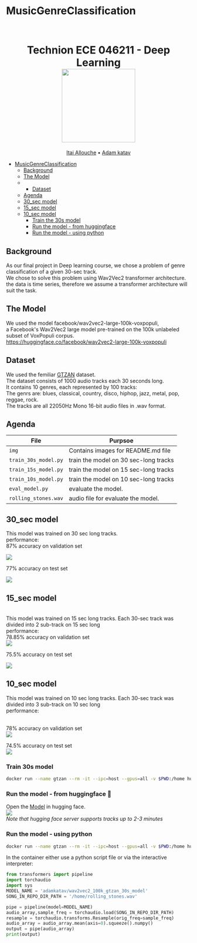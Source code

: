 # MusicGenreClassification

<h1 align="center">
  <br>
Technion ECE 046211 - Deep Learning
  <br>
  <img src="https://raw.githubusercontent.com/taldatech/ee046211-deep-learning/main/assets/nn_gumgum.gif" height="200">
</h1>
  <p align="center">
    <a href="https://github.com/ItaiAllouche">Itai Allouche</a> •
    <a href="https://github.com/adamkatav">Adam katav</a>
  </p>

- [MusicGenreClassification](#MusicGenreClassification)
  * [Background](#background)
  * [The Model](#the-model)
  * * [Dataset](#dataset)
  * [Agenda](#agenda)
  * [30_sec model](#30_sec-model)
  * [15_sec model](#15_sec-model)
  * [10_sec model](#10_sec-model)
    + [Train the 30s model](#train-the-30s-model)
    + [Run the model - from huggingface](#Run-the-model---from-huggingface)
    + [Run the model - using python](#Run-the-model---using-python)

## Background
As our final project in Deep learning course, we chose a problem of genre classification of a given 30-sec track.
<br>
We chose to solve this problem using Wav2Vec2 transformer architecture.
<br>
the data is time series, therefore we assume a transformer architecture will suit the task.
  

## The Model
We used the model facebook/wav2vec2-large-100k-voxpopuli,
<br>
a Facebook's Wav2Vec2 large model pre-trained on the 100k unlabeled subset of VoxPopuli corpus.
<br>
https://huggingface.co/facebook/wav2vec2-large-100k-voxpopuli

## Dataset
We used the femiliar <a href="https://www.kaggle.com/datasets/andradaolteanu/gtzan-dataset-music-genre-classification">GTZAN</a> dataset.
<br>
The dataset consists of 1000 audio tracks each 30 seconds long.
<br>
It contains 10 genres, each represented by 100 tracks:
<br>
The genrs are: blues, classical, country, disco, hiphop, jazz, metal, pop, reggae, rock.
<br>
The tracks are all 22050Hz Mono 16-bit audio files in .wav format.


## Agenda

|File       | Purpsoe |
|----------------|---------|
|`img`| Contains images for README.md file  |
|`train_30s_model.py`| train the model on 30 sec-long tracks |
|`train_15s_model.py`| train the model on 15 sec-long tracks  |
|`train_10s_model.py`| train the model on 10 sec-long tracks  |
|`eval_model.py`| evaluate the model.|
|`rolling_stones.wav`| audio file for evaluate the model.|

## 30_sec model
This model was trained on 30 sec long tracks.
<br>
performance:
<br>
87% accuracy on validation set
<br>

<img src="/img/30sec_valid.jpeg">
<br>

77% accuracy on test set
<br>

<img src="/img/30sec_test.jpeg">

## 15_sec model
<br>
This model was trained on 15 sec long tracks.
Each 30-sec track was divided into 2 sub-track on 15 sec long
<br>
performance:
<br>
78.85% accuracy on validation set
<br>

<img src="/img/15sec_valid.jpeg">
<br>

75.5% accuracy on test set
<br>

<img src="/img/15sec_test.jpeg">

## 10_sec model
This model was trained on 10 sec long tracks.
Each 30-sec track was divided into 3 sub-track on 10 sec long
<br>
performance:

<br>
78% accuracy on validation set
<br>

<img src="/img/10sec_valid.jpeg">
<br>

74.5% accuracy on test set
<br>
<img src="/img/10sec_test.jpeg">
<br>

### Train 30s model
```bash
docker run --name gtzan --rm -it --ipc=host --gpus=all -v $PWD:/home huggingface/transformers-pytorch-gpu python3 /home/train_30s_model.py
```
### Run the model - from huggingface 🤗
Open the <a href="https://huggingface.co/adamkatav/wav2vec2_100k_gtzan_30s_model">Model</a> in hugging face.
<br>
<img src="/img/run_in_hugging_face.jpeg">
<br>
*Note that hugging face server supports tracks up to 2-3 minutes*

### Run the model - using python
```bash
docker run --name gtzan --rm -it --ipc=host --gpus=all -v $PWD:/home huggingface/transformers-pytorch-gpu
```
In the container either use a python script file or via the interactive interpreter:
```python
from transformers import pipeline
import torchaudio
import sys
MODEL_NAME = 'adamkatav/wav2vec2_100k_gtzan_30s_model'
SONG_IN_REPO_DIR_PATH = '/home/rolling_stones.wav'

pipe = pipeline(model=MODEL_NAME)
audio_array,sample_freq = torchaudio.load(SONG_IN_REPO_DIR_PATH)
resample = torchaudio.transforms.Resample(orig_freq=sample_freq)
audio_array = audio_array.mean(axis=0).squeeze().numpy()
output = pipe(audio_array)
print(output)
```
